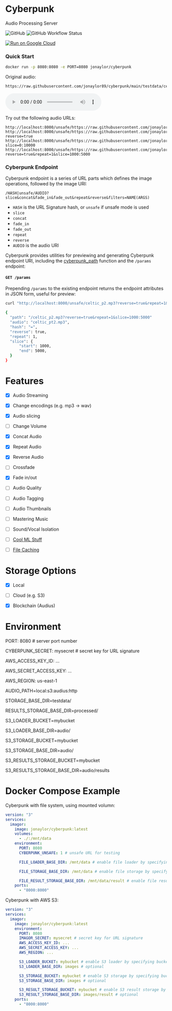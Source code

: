 
# Cyberpunk

Audio Processing Server

![GitHub](https://img.shields.io/github/license/jonaylor89/cyberpunk?logo=MIT) ![GitHub Workflow Status](https://img.shields.io/github/workflow/status/jonaylor89/cyberpunk/Docker)

[![Run on Google Cloud](https://deploy.cloud.run/button.svg)](https://deploy.cloud.run?git_repo=https://github.com/jonaylor89/cyberpunk)


### Quick Start

```sh
docker run -p 8080:8080 -e PORT=8080 jonaylor/cyberpunk
```

Original audio:
```sh
https://raw.githubusercontent.com/jonaylor89/cyberpunk/main/testdata/celtic_pt2.mp3
```

![](testdata/celtic_pt2.mp3)


Try out the following audio URLs:
```
http://localhost:8000/unsafe/https://raw.githubusercontent.com/jonaylor89/cyberpunk/main/testdata/celtic_pt2.mp3
http://localhost:8000/unsafe/https://raw.githubusercontent.com/jonaylor89/cyberpunk/main/testdata/celtic_pt2.mp3?reverse=true
http://localhost:8000/unsafe/https://raw.githubusercontent.com/jonaylor89/cyberpunk/main/testdata/celtic_pt2.mp3?slice=0:10000
http://localhost:8000/unsafe/https://raw.githubusercontent.com/jonaylor89/cyberpunk/main/testdata/celtic_pt2.mp3?reverse=true&repeat=1&slice=1000:5000

```

### Cyberpunk Endpoint

Cyberpunk endpoint is a series of URL parts which defines the image operations, followed by the image URI:

```
/HASH|unsafe/AUDIO?slice&concat&fade_in&fade_out&repeat&reverse&filters=NAME(ARGS)
```

- `HASH` is the URL Signature hash, or `unsafe` if unsafe mode is used
- `slice`
- `concat`
- `fade_in`
- `fade_out`
- `repeat`
- `reverse`
- `AUDIO` is the audio URI


Cyberpunk provides utilities for previewing and generating Cyberpunk endpoint URI, including the [cyberpunk_path](https://github.com/jonaylor89/cyberpunk/tree/main/cyberpunk/processing.py) function and the `/params` endpoint:

#### `GET /params`

Prepending `/params` to the existing endpoint returns the endpoint attributes in JSON form, useful for preview:

```sh
curl "http://localhost:8000/unsafe/celtic_p2.mp3?reverse=true&repeat=1&slice=1000:5000"

{
  "path": "/celtic_p2.mp3?reverse=true&repeat=1&slice=1000:5000"
  "audio": "celtic_pt2.mp3",
  "hash": "=",
  "reverse": true,
  "repeat": 1,
  "slice": {
      "start": 1000,
      "end": 5000,
  }
}
```

# Features

- [x] Audio Streaming

- [x] Change encodings (e.g. mp3 -> wav)
- [x] Audio slicing
- [ ] Change Volume
- [x] Concat Audio
- [x] Repeat Audio
- [x] Reverse Audio
- [ ] Crossfade
- [x] Fade in/out
- [ ] Audio Quality
- [ ] Audio Tagging
- [ ] Audio Thumbnails
- [ ] Mastering Music

- [ ] Sound/Vocal Isolation

- [ ] [Cool ML Stuff](https://github.com/spotify/pedalboard)

- [ ] [File Caching](https://gist.github.com/ruanbekker/75d98a0d5cab5d6a562c70b4be5ba86d)

# Storage Options

- [x] Local
- [ ] Cloud (e.g. S3)
- [x] Blockchain (Audius)


# Environment

PORT: 8080 # server port number

CYBERPUNK_SECRET: mysecret # secret key for URL signature

AWS_ACCESS_KEY_ID: ...

AWS_SECRET_ACCESS_KEY: ...

AWS_REGION: us-east-1

AUDIO_PATH=local:s3:audius:http

STORAGE_BASE_DIR=testdata/

RESULTS_STORAGE_BASE_DIR=processed/

S3_LOADER_BUCKET=mybucket

S3_LOADER_BASE_DIR=audio/

S3_STORAGE_BUCKET=mybucket

S3_STORAGE_BASE_DIR=audio/

S3_RESULTS_STORAGE_BUCKET=mybucket

S3_RESULTS_STORAGE_BASE_DIR=audio/results


# Docker Compose Example

Cyberpunk with file system, using mounted volumn:

```yaml
version: "3"
services:
  imagor:
    image: jonaylor/cyberpunk:latest
    volumes:
      - ./:/mnt/data
    environment:
      PORT: 8080
      CYBERPUNK_UNSAFE: 1 # unsafe URL for testing

      FILE_LOADER_BASE_DIR: /mnt/data # enable file loader by specifying base dir

      FILE_STORAGE_BASE_DIR: /mnt/data # enable file storage by specifying base dir

      FILE_RESULT_STORAGE_BASE_DIR: /mnt/data/result # enable file result storage by specifying base dir
    ports:
      - "8000:8000"
```

Cyberpunk with AWS S3:

```yaml
version: "3"
services:
  imagor:
    image: jonaylor/cyberpunk:latest
    environment:
      PORT: 8080
      IMAGOR_SECRET: mysecret # secret key for URL signature
      AWS_ACCESS_KEY_ID: ...
      AWS_SECRET_ACCESS_KEY: ...
      AWS_REGION: ...

      S3_LOADER_BUCKET: mybucket # enable S3 loader by specifying bucket
      S3_LOADER_BASE_DIR: images # optional

      S3_STORAGE_BUCKET: mybucket # enable S3 storage by specifying bucket
      S3_STORAGE_BASE_DIR: images # optional

      S3_RESULT_STORAGE_BUCKET: mybucket # enable S3 result storage by specifying bucket
      S3_RESULT_STORAGE_BASE_DIR: images/result # optional
    ports:
      - "8000:8000"
```